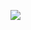 <a href="https://wakatime.com"><img src="https://wakatime.com/share/@Jesucord/a306d52c-57f0-43cb-a76b-ecc41356b8db.png" /></a>
